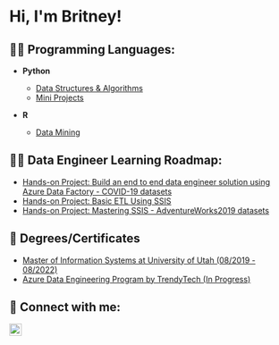 <h1>Hi, I'm Britney!</h1>

<h2> 👨‍💻 Programming Languages:</h2>

- <b>Python</b>
  - [Data Structures & Algorithms](https://github.com/)
  - [Mini Projects](https://github.com/britneydang/PythonMiniProjects)
  
- <b>R</b>
  - [Data Mining](https://github.com/britneydang/DataMiningWithR)

<h2> 👨‍💻 Data Engineer Learning Roadmap:</h2>

- [Hands-on Project: Build an end to end data engineer solution using Azure Data Factory - COVID-19 datasets](https://github.com/britneydang/HandsonProject-Covid19)
- [Hands-on Project: Basic ETL Using SSIS](https://github.com/britneydang/HandsonProject_SSIS)
- [Hands-on Project: Mastering SSIS - AdventureWorks2019 datasets](https://github.com/britneydang/HandsonProject_MasteringSSIS)

<h2> 🌱 Degrees/Certificates </h2>

- [Master of Information Systems at University of Utah (08/2019 - 08/2022)](https://eccles.utah.edu/programs/master-of-science-in-information-systems/)
- [Azure Data Engineering Program by TrendyTech (In Progress)](https://trendytech.in)

<h2> 🤳 Connect with me:</h2>

[<img align="left" alt="JoshMadakor | LinkedIn" width="22px" src="https://cdn.jsdelivr.net/npm/simple-icons@v3/icons/linkedin.svg" />][linkedin]

[linkedin]: https://www.linkedin.com/in/britney-d-93521942

<!--
**joshmadakor1/joshmadakor1** is a ✨ _special_ ✨ repository because its `README.md` (this file) appears on your GitHub profile.
